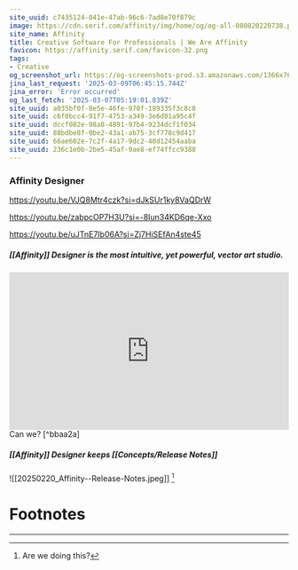 ```yaml
---
site_uuid: c7435124-041e-47ab-96c6-7ad8e70f879c
image: https://cdn.serif.com/affinity/img/home/og/og-all-080820220738.png
site_name: Affinity
title: Creative Software For Professionals | We Are Affinity
favicon: https://affinity.serif.com/favicon-32.png
tags:
- Creative
og_screenshot_url: https://og-screenshots-prod.s3.amazonaws.com/1366x768/80/false/7f39b43a9ca4f463936049e7a9f94bcdb87ae1c5074a57f84f026cd94bd42303.jpeg
jina_last_request: '2025-03-09T06:45:15.744Z'
jina_error: 'Error occurred'
og_last_fetch: '2025-03-07T05:19:01.839Z'
site_uuid: a035bf0f-8e5e-46fe-970f-189335f3c8c8
site_uuid: c6f0bcc4-91f7-4753-a349-3e6d01a95c4f
site_uuid: dccf082e-98a8-4891-97b4-9234dcf1f034
site_uuid: 88bdbe8f-0be2-43a1-ab75-3cf778c9d417
site_uuid: 66ae602e-7c2f-4a17-9dc2-40d12454aaba
site_uuid: 236c1e0b-2be5-45af-9ae8-ef74ffcc9388
---
```

### Affinity Designer

 https://youtu.be/VJQ8Mtr4czk?si=dJkSUr1ky8VaQDrW

https://youtu.be/zabpcOP7H3U?si=-8Iun34KD6qe-Xxo
 
https://youtu.be/uJTnE7Ib06A?si=Zj7HiSEfAn4ste45
##### [[Affinity]] Designer is the most intuitive, yet powerful, vector art studio. 
<iframe 
style="aspect-ratio:16/9;width:100%;height:auto" 
src="https://www.youtube.com/embed/Zwqk8WXXEqM?controls=0" 
title="YouTube video player" 
frameborder="0" 
allow="accelerometer; clipboard-write; encrypted-media; gyroscope; picture-in-picture; web-share" 
referrerpolicy="strict-origin-when-cross-origin" 
allowfullscreen
></iframe>
Can we? [^bbaa2a]

##### [[Affinity]] Designer keeps [[Concepts/Release Notes]]
![[20250220_Affinity--Release-Notes.jpeg]] [^2] 






# Footnotes
***

[^bbaa2a]: 2025, Mar 04. "[Procreate vs Affinity Designer 2.5 What's the Difference?](https://youtu.be/Zwqk8WXXEqM?si=ESFEcCN38cjqUt7n)," [[Kru Mark Tutorials]]
[^2]: Are we doing this?
